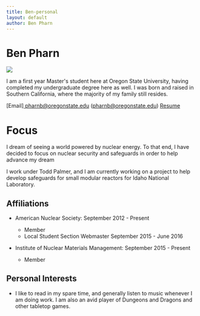 ```yaml
---
title: Ben-personal
layout: default
author: Ben Pharn
---
```

Ben Pharn
================================

<img src="{{ site.url }}users/pharnb/images/image.jpg">

I am a first year Master's student here at Oregon State University, having completed my undergraduate degree here as well.  I was born and raised in Southern California, where the majority of my family still resides.

[Email]<a href="mailto:pharnb@oregonstate.edu" target="top"> pharnb@oregonstate.edu </a> (pharnb@oregonstate.edu)  [Resume](./files/resume.pdf)

# Focus

I dream of seeing a world powered by nuclear energy.  To that end, I have decided to focus on nuclear security and safeguards in order to help advance my dream


I work under Todd Palmer, and I am currently working on a project to help develop safeguards for small modular reactors for Idaho National Laboratory.

## Affiliations

* American Nuclear Society: September 2012 - Present
  * Member
  * Local Student Section Webmaster September 2015 - June 2016

* Institute of Nuclear Materials Management: September 2015 - Present
  * Member

## Personal Interests

* I like to read in my spare time, and generally listen to music whenever I am doing work.  I am also an avid player of Dungeons and Dragons and other tabletop games.  
